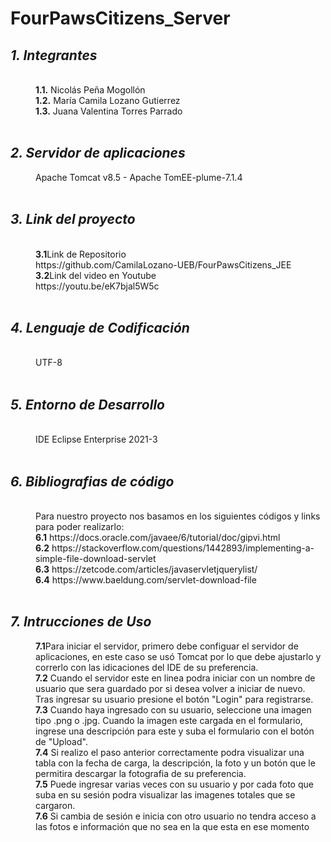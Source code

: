 # FourPawsCitizens_Server

<html>
<dl>
	<dt><h2><em> 1. Integrantes </em></h2></dt>
	<br>
	<dd><b>1.1.</b> Nicolás Peña Mogollón</dd>
	<dd><b>1.2.</b> María Camila Lozano Gutierrez</dd>
	<dd><b>1.3.</b> Juana Valentina Torres Parrado</dd>
	<br>
	<dt><h2><em>2. Servidor de aplicaciones</em></h2></dt>
	<dd>Apache Tomcat v8.5 - Apache TomEE-plume-7.1.4</dd>
	<br>
	<dt><h2><em> 3. Link del proyecto </em></h2></dt>
	<br>
	<dd><b>3.1</b>Link de Repositorio</dd>
	<dd>https://github.com/CamilaLozano-UEB/FourPawsCitizens_JEE</dd>
	<dd><b>3.2</b>Link del video en Youtube</dd>
	<dd> https://youtu.be/eK7bjal5W5c </dd>
	<br>
	<dt><h2><em> 4. Lenguaje de Codificación </em></h2></dt>
	<br>
	<dd> UTF-8 </dd>
	<br>
	<dt><h2><em> 5. Entorno de Desarrollo </em></h2></dt>
	<br>
	<dd> IDE Eclipse Enterprise 2021-3 </dd>
		<br>
	<dt><h2><em> 6. Bibliografias de código </em></h2></dt>
	<br>
	<dd> Para nuestro proyecto nos basamos en los siguientes códigos y links para poder realizarlo:</dd>
	<dd><b>6.1</b> https://docs.oracle.com/javaee/6/tutorial/doc/gipvi.html </dd>
	<dd><b>6.2</b> https://stackoverflow.com/questions/1442893/implementing-a-simple-file-download-servlet </dd>
	<dd><b>6.3</b> https://zetcode.com/articles/javaservletjquerylist/ </dd>
	<dd><b>6.4</b> https://www.baeldung.com/servlet-download-file </dd>
		<br>
	<dt><h2><em> 7. Intrucciones de Uso </em></h2></dt>
	<dd><b>7.1</b>Para iniciar el servidor, primero debe configuar el servidor de aplicaciones, en este caso se usó Tomcat por lo que debe ajustarlo y correrlo con las idicaciones del IDE de su preferencia. </dd>
	<dd><b>7.2</b> Cuando el servidor este en linea podra iniciar con un nombre de usuario que sera guardado por si desea volver a iniciar de nuevo. Tras ingresar su usuario presione el botón "Login" para registrarse. </dd>
	<dd><b>7.3</b> Cuando haya ingresado con su usuario, seleccione una imagen tipo .png o .jpg. Cuando la imagen este cargada en el formulario, ingrese una descripción para este y suba el formulario con el botón de "Upload". </dd>
	<dd><b>7.4</b> Si realizo el paso anterior correctamente podra visualizar una tabla con la fecha de carga, la descripción, la foto y un botón que le permitira descargar la fotografia de su preferencia. </dd>
	<dd><b>7.5</b> Puede ingresar varias veces con su usuario y por cada foto que suba en su sesión podra visualizar las imagenes totales que se cargaron. </dd>
	<dd><b>7.6</b> Si cambia de sesión e inicia con otro usuario no tendra acceso a las fotos e información que no sea en la que esta en ese momento</dd>
	</dl>
</html>
